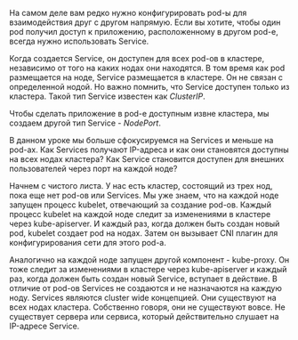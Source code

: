 На самом деле вам редко нужно конфигурировать pod-ы для взаимодействия друг с другом напрямую. Если вы хотите, чтобы один pod получил доступ к приложению, расположенному в другом pod-е, всегда нужно использовать Service.

Когда создается Service, он доступен для всех pod-ов в кластере, независимо от того на каких нодах они находятся. В том время как pod размещается на ноде, Service размещается в кластере. Он не связан с определенной нодой. Но важно помнить, что Service доступен только из кластера. Такой тип Service известен как *ClusterIP*.

Чтобы сделать приложение в pod-е доступным извне кластера, мы создаем другой тип Service - *NodePort*.

В данном уроке мы больше сфокусируемся на Services и меньше на pod-ах. Как Services получают IP-адреса и как они становятся доступны на всех нодах кластера? Как Service становится доступен для внешних пользователей через порт на каждой ноде?

Начнем с чистого листа. У нас есть кластер, состоящий из трех нод, пока еще нет pod-ов или Services. Мы уже знаем, что на каждой ноде запущен процесс kubelet, отвечающий за создание pod-ов. Каждый процесс kubelet на каждой ноде следит за изменениями в кластере через kube-apiserver. И каждый раз, когда должен быть создан новый pod, kubelet создает pod на нодах. Затем он вызывает CNI плагин для конфигурирования сети для этого pod-а.

Аналогично на каждой ноде запущен другой компонент - kube-proxy. Он тоже следит за изменениями в кластере через kube-apiserver и каждый раз, когда должен быть создан новый Service, вступает в действие. В отличие от pod-ов Services не создаются и не назначаются на каждую ноду. Services являются cluster wide концепцией. Они существуют на всех нодах кластера. Собственно говоря, они не существуют вовсе. Не существует сервера или сервиса, который действительно слушает на IP-адресе Service.